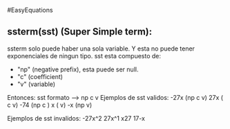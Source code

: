 #EasyEquations

ssterm(sst) (Super Simple term):
---------------
 
ssterm solo puede haber una sola variable. Y esta no puede tener exponenciales de ningun tipo.
sst esta compuesto de:
- "np" (negative prefix), esta puede ser null.
- "c" (coefficient)
- "v" (variable)
 
Entonces:
sst formato --> np c v
Ejemplos de sst validos: 
    -27x (np c v)
    27x  (   c v)
    -74  (np c  )
    x    (     v)
    -x   (np   v)
 
Ejemplos de sst invalidos:
    -27x^2
    27x^1
    x27
    17-x
